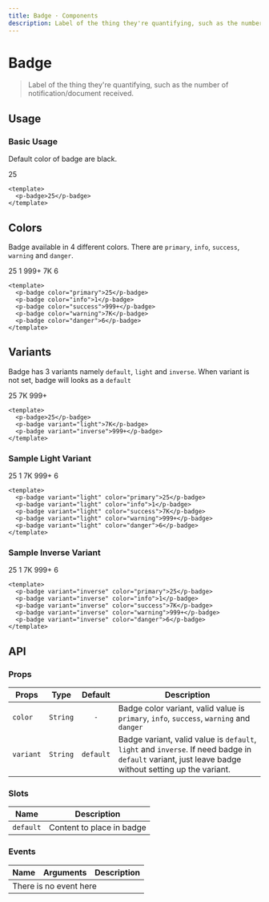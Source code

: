 ```yaml
---
title: Badge · Components
description: Label of the thing they're quantifying, such as the number of notification/document received.
---
```


<script setup>
  import pBadge from './Badge.vue'
</script>

# Badge

> Label of the thing they're quantifying, such as the number of notification/document received.

## Usage

### Basic Usage

Default color of badge are black.

<preview>
  <p-badge>25</p-badge>
</preview>

```vue
<template>
  <p-badge>25</p-badge>
</template>
```

## Colors

Badge available in 4 different colors. There are `primary`, `info`, `success`, `warning` and `danger`.

<preview>
  <div class="flex flex-wrap space-gap-3">
    <p-badge color="primary">25</p-badge>
    <p-badge color="info">1</p-badge>
    <p-badge color="success">999+</p-badge>
    <p-badge color="warning">7K</p-badge>
    <p-badge color="danger">6</p-badge>
  </div>
</preview>

```vue
<template>
  <p-badge color="primary">25</p-badge>
  <p-badge color="info">1</p-badge>
  <p-badge color="success">999+</p-badge>
  <p-badge color="warning">7K</p-badge>
  <p-badge color="danger">6</p-badge>
</template>
```

## Variants

Badge has 3 variants namely `default`, `light` and `inverse`. When variant is not set, badge will looks as a `default`

<preview>
  <div class="flex flex-wrap space-gap-3">
    <p-badge>25</p-badge>
    <p-badge variant="light">7K</p-badge>
    <p-badge variant="inverse">999+</p-badge>
  </div>
</preview>

```vue
<template>
  <p-badge>25</p-badge>
  <p-badge variant="light">7K</p-badge>
  <p-badge variant="inverse">999+</p-badge>
</template>
```
### Sample Light Variant

<preview class="gap-4">
  <p-badge variant="light" color="primary">25</p-badge>
  <p-badge variant="light" color="info">1</p-badge>
  <p-badge variant="light" color="success">7K</p-badge>
  <p-badge variant="light" color="warning">999+</p-badge>
  <p-badge variant="light" color="danger">6</p-badge>
</preview>

```vue
<template>
  <p-badge variant="light" color="primary">25</p-badge>
  <p-badge variant="light" color="info">1</p-badge>
  <p-badge variant="light" color="success">7K</p-badge>
  <p-badge variant="light" color="warning">999+</p-badge>
  <p-badge variant="light" color="danger">6</p-badge>
</template>
```
### Sample Inverse Variant

<preview class="gap-4">
  <p-badge variant="inverse" color="primary">25</p-badge>
  <p-badge variant="inverse" color="info">1</p-badge>
  <p-badge variant="inverse" color="success">7K</p-badge>
  <p-badge variant="inverse" color="warning">999+</p-badge>
  <p-badge variant="inverse" color="danger">6</p-badge>
</preview>

```vue
<template>
  <p-badge variant="inverse" color="primary">25</p-badge>
  <p-badge variant="inverse" color="info">1</p-badge>
  <p-badge variant="inverse" color="success">7K</p-badge>
  <p-badge variant="inverse" color="warning">999+</p-badge>
  <p-badge variant="inverse" color="danger">6</p-badge>
</template>
```

## API

### Props

| Props     |   Type   |  Default  | Description                                                                                                                                          |
|-----------|:--------:|:---------:|------------------------------------------------------------------------------------------------------------------------------------------------------|
| `color`   | `String` | `-` | Badge color variant, valid value is `primary`, `info`, `success`, `warning` and `danger`                                           |
| `variant` | `String` | `default` | Badge variant, valid value is `default`, `light` and `inverse`. If need badge in `default` variant, just leave badge without setting up the variant. |

### Slots

| Name      | Description               |
|-----------|---------------------------|
| `default` | Content to place in badge |

### Events

<table>
  <thead>
    <tr>
      <th>Name</th>
      <th>Arguments</th>
      <th>Description</th>
    </tr>
  </thead>
  <tbody>
    <tr>
      <td colspan="3" class="text-center">There is no event here</td>
    </tr>
  </tbody>
</table>
